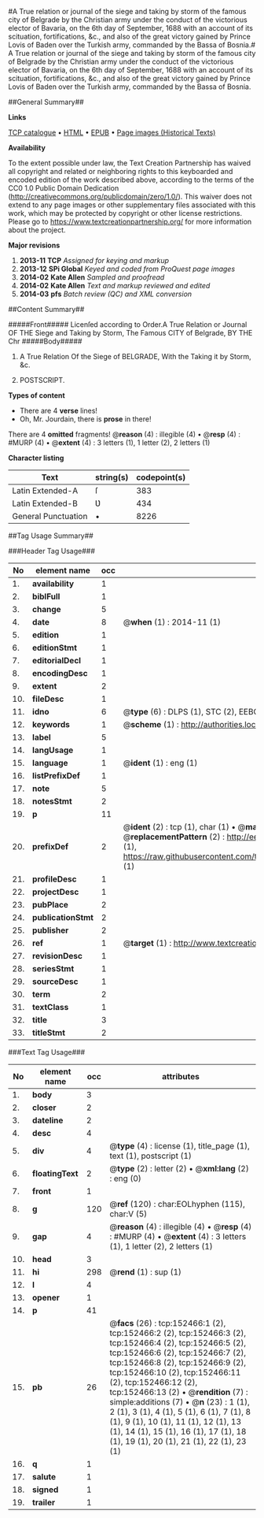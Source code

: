 #A True relation or journal of the siege and taking by storm of the famous city of Belgrade by the Christian army under the conduct of the victorious elector of Bavaria, on the 6th day of September, 1688 with an account of its scituation, fortifications, &c., and also of the great victory gained by Prince Lovis of Baden over the Turkish army, commanded by the Bassa of Bosnia.#
A True relation or journal of the siege and taking by storm of the famous city of Belgrade by the Christian army under the conduct of the victorious elector of Bavaria, on the 6th day of September, 1688 with an account of its scituation, fortifications, &c., and also of the great victory gained by Prince Lovis of Baden over the Turkish army, commanded by the Bassa of Bosnia.

##General Summary##

**Links**

[TCP catalogue](http://www.ota.ox.ac.uk/tcp/)  • 
[HTML](http://tei.it.ox.ac.uk/tcp/Texts-HTML/free/A95/A95299.html)  • 
[EPUB](http://tei.it.ox.ac.uk/tcp/Texts-EPUB/free/A95/A95299.epub) • 
[Page images (Historical Texts)](https://historicaltexts.jisc.ac.uk/eebo-38875973e)

**Availability**

To the extent possible under law, the Text Creation Partnership has waived all copyright and related or neighboring rights to this keyboarded and encoded edition of the work described above, according to the terms of the CC0 1.0 Public Domain Dedication (http://creativecommons.org/publicdomain/zero/1.0/). This waiver does not extend to any page images or other supplementary files associated with this work, which may be protected by copyright or other license restrictions. Please go to https://www.textcreationpartnership.org/ for more information about the project.

**Major revisions**

1. __2013-11__ __TCP__ *Assigned for keying and markup*
1. __2013-12__ __SPi Global__ *Keyed and coded from ProQuest page images*
1. __2014-02__ __Kate Allen__ *Sampled and proofread*
1. __2014-02__ __Kate Allen__ *Text and markup reviewed and edited*
1. __2014-03__ __pfs__ *Batch review (QC) and XML conversion*

##Content Summary##

#####Front#####
Licenſed according to Order.A True Relation or Journal OF THE Siege and Taking by Storm, The Famous CITY of Belgrade, BY THE Chr
#####Body#####

1. A True Relation Of the Siege of BELGRADE, With the Taking it by Storm, &c.

1. POSTSCRIPT.

**Types of content**

  * There are 4 **verse** lines!
  * Oh, Mr. Jourdain, there is **prose** in there!

There are 4 **omitted** fragments! 
 @__reason__ (4) : illegible (4)  •  @__resp__ (4) : #MURP (4)  •  @__extent__ (4) : 3 letters (1), 1 letter (2), 2 letters (1)

**Character listing**


|Text|string(s)|codepoint(s)|
|---|---|---|
|Latin Extended-A|ſ|383|
|Latin Extended-B|Ʋ|434|
|General Punctuation|•|8226|

##Tag Usage Summary##

###Header Tag Usage###

|No|element name|occ|attributes|
|---|---|---|---|
|1.|__availability__|1||
|2.|__biblFull__|1||
|3.|__change__|5||
|4.|__date__|8| @__when__ (1) : 2014-11 (1)|
|5.|__edition__|1||
|6.|__editionStmt__|1||
|7.|__editorialDecl__|1||
|8.|__encodingDesc__|1||
|9.|__extent__|2||
|10.|__fileDesc__|1||
|11.|__idno__|6| @__type__ (6) : DLPS (1), STC (2), EEBO-CITATION (1), OCLC (1), VID (1)|
|12.|__keywords__|1| @__scheme__ (1) : http://authorities.loc.gov/ (1)|
|13.|__label__|5||
|14.|__langUsage__|1||
|15.|__language__|1| @__ident__ (1) : eng (1)|
|16.|__listPrefixDef__|1||
|17.|__note__|5||
|18.|__notesStmt__|2||
|19.|__p__|11||
|20.|__prefixDef__|2| @__ident__ (2) : tcp (1), char (1)  •  @__matchPattern__ (2) : ([0-9\-]+):([0-9IVX]+) (1), (.+) (1)  •  @__replacementPattern__ (2) : http://eebo.chadwyck.com/downloadtiff?vid=$1&page=$2 (1), https://raw.githubusercontent.com/textcreationpartnership/Texts/master/tcpchars.xml#$1 (1)|
|21.|__profileDesc__|1||
|22.|__projectDesc__|1||
|23.|__pubPlace__|2||
|24.|__publicationStmt__|2||
|25.|__publisher__|2||
|26.|__ref__|1| @__target__ (1) : http://www.textcreationpartnership.org/docs/. (1)|
|27.|__revisionDesc__|1||
|28.|__seriesStmt__|1||
|29.|__sourceDesc__|1||
|30.|__term__|2||
|31.|__textClass__|1||
|32.|__title__|3||
|33.|__titleStmt__|2||


###Text Tag Usage###

|No|element name|occ|attributes|
|---|---|---|---|
|1.|__body__|3||
|2.|__closer__|2||
|3.|__dateline__|2||
|4.|__desc__|4||
|5.|__div__|4| @__type__ (4) : license (1), title_page (1), text (1), postscript (1)|
|6.|__floatingText__|2| @__type__ (2) : letter (2)  •  @__xml:lang__ (2) : eng (0)|
|7.|__front__|1||
|8.|__g__|120| @__ref__ (120) : char:EOLhyphen (115), char:V (5)|
|9.|__gap__|4| @__reason__ (4) : illegible (4)  •  @__resp__ (4) : #MURP (4)  •  @__extent__ (4) : 3 letters (1), 1 letter (2), 2 letters (1)|
|10.|__head__|3||
|11.|__hi__|298| @__rend__ (1) : sup (1)|
|12.|__l__|4||
|13.|__opener__|1||
|14.|__p__|41||
|15.|__pb__|26| @__facs__ (26) : tcp:152466:1 (2), tcp:152466:2 (2), tcp:152466:3 (2), tcp:152466:4 (2), tcp:152466:5 (2), tcp:152466:6 (2), tcp:152466:7 (2), tcp:152466:8 (2), tcp:152466:9 (2), tcp:152466:10 (2), tcp:152466:11 (2), tcp:152466:12 (2), tcp:152466:13 (2)  •  @__rendition__ (7) : simple:additions (7)  •  @__n__ (23) : 1 (1), 2 (1), 3 (1), 4 (1), 5 (1), 6 (1), 7 (1), 8 (1), 9 (1), 10 (1), 11 (1), 12 (1), 13 (1), 14 (1), 15 (1), 16 (1), 17 (1), 18 (1), 19 (1), 20 (1), 21 (1), 22 (1), 23 (1)|
|16.|__q__|1||
|17.|__salute__|1||
|18.|__signed__|1||
|19.|__trailer__|1||
